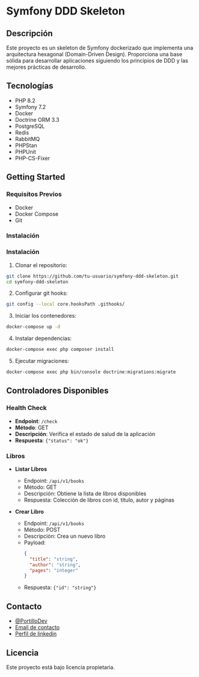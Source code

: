 # Symfony DDD Skeleton

## Descripción
Este proyecto es un skeleton de Symfony dockerizado que implementa una arquitectura hexagonal (Domain-Driven Design). Proporciona una base sólida para desarrollar aplicaciones siguiendo los principios de DDD y las mejores prácticas de desarrollo.

## Tecnologías
- PHP 8.2
- Symfony 7.2
- Docker
- Doctrine ORM 3.3
- PostgreSQL
- Redis
- RabbitMQ
- PHPStan
- PHPUnit
- PHP-CS-Fixer
## Getting Started

### Requisitos Previos
- Docker
- Docker Compose
- Git

### Instalación
### Instalación
1. Clonar el repositorio:
```bash
git clone https://github.com/tu-usuario/symfony-ddd-skeleton.git
cd symfony-ddd-skeleton
```

2. Configurar git hooks:
```bash
git config --local core.hooksPath .githooks/
```

3. Iniciar los contenedores:
```bash
docker-compose up -d
```

4. Instalar dependencias:
```bash
docker-compose exec php composer install
```

5. Ejecutar migraciones:
```bash
docker-compose exec php bin/console doctrine:migrations:migrate
```

## Controladores Disponibles

### Health Check
- **Endpoint**: `/check`
- **Método**: GET
- **Descripción**: Verifica el estado de salud de la aplicación
- **Respuesta**: `{"status": "ok"}`

### Libros
- **Listar Libros**
    - Endpoint: `/api/v1/books`
    - Método: GET
    - Descripción: Obtiene la lista de libros disponibles
    - Respuesta: Colección de libros con id, título, autor y páginas

- **Crear Libro**
    - Endpoint: `/api/v1/books`
    - Método: POST
    - Descripción: Crea un nuevo libro
    - Payload:
      ```json
      {
        "title": "string",
        "author": "string",
        "pages": "integer"
      }
      ```
    - Respuesta: `{"id": "string"}`

## Contacto
- [@PortilloDev](https://github.com/PortilloDev)
- [Email de contacto](ipp_198@hotmail.com)
- [Perfil de linkedin](https://www.linkedin.com/mynetwork/discovery-see-all/?usecase=PEOPLE_FOLLOWS&followMember=ivan-portillo-perez)

## Licencia
Este proyecto está bajo licencia propietaria.